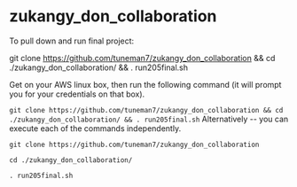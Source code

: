 # zukangy_don_collaboration   

To pull down and run final project:

git clone https://github.com/tuneman7/zukangy_don_collaboration && cd ./zukangy_don_collaboration/ && . run205final.sh

Get on your AWS linux box, then run the following command (it will prompt you for your credentials on that box).

``
git clone https://github.com/tuneman7/zukangy_don_collaboration && cd ./zukangy_don_collaboration/ && . run205final.sh
``
Alternatively -- you can execute each of the commands independently.
```
git clone https://github.com/tuneman7/zukangy_don_collaboration
```
```
cd ./zukangy_don_collaboration/
```
```
. run205final.sh
```
